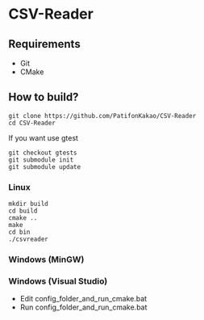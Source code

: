 # CSV-Reader
## Requirements
* Git
* CMake

## How to build?

```shell
git clone https://github.com/PatifonKakao/CSV-Reader
cd CSV-Reader
```
If you want use gtest
```shell
git checkout gtests
git submodule init
git submodule update
```


### Linux

```shell
mkdir build
cd build
cmake ..
make
cd bin
./csvreader
```

### Windows (MinGW)


### Windows (Visual Studio)
* Edit config_folder_and_run_cmake.bat
* Run config_folder_and_run_cmake.bat
